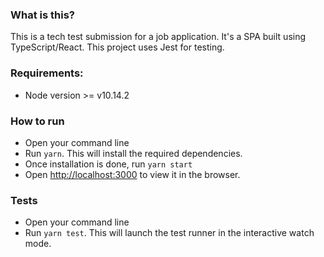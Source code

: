 ### What is this?
This is a tech test submission for a job application. It's a SPA built using TypeScript/React. This project uses Jest for testing.

### Requirements:
- Node version >= v10.14.2

### How to run
- Open your command line
- Run `yarn`. This will install the required dependencies.
- Once installation is done, run `yarn start`
- Open [http://localhost:3000](http://localhost:3000) to view it in the browser.

### Tests
- Open your command line
- Run `yarn test`. This will launch the test runner in the interactive watch mode.
